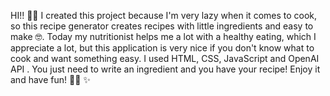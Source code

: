 HI!! 👋🏼 
I created this project because I'm very lazy when it comes to cook, so this recipe generator creates recipes with little ingredients and easy to make 🤓. 
Today my nutritionist helps me a lot with a healthy eating, which I appreciate a lot, but this application is very nice if you don't know what to cook and want something easy. 
I used HTML, CSS, JavaScript and OpenAI API .
You just need to write an ingredient and you have your recipe!
Enjoy it and have fun! 👩‍🍳 ✨

